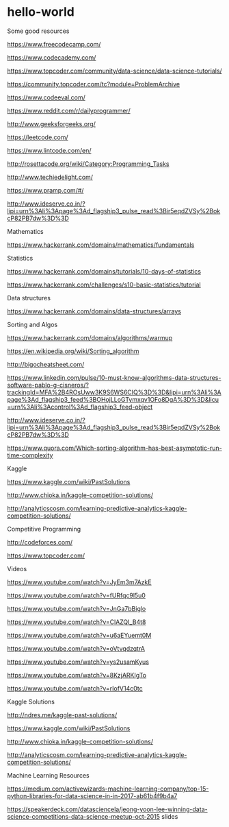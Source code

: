 # hello-world
Some good resources

https://www.freecodecamp.com/

https://www.codecademy.com/

https://www.topcoder.com/community/data-science/data-science-tutorials/

https://community.topcoder.com/tc?module=ProblemArchive

https://www.codeeval.com/

https://www.reddit.com/r/dailyprogrammer/

http://www.geeksforgeeks.org/

https://leetcode.com/

https://www.lintcode.com/en/

http://rosettacode.org/wiki/Category:Programming_Tasks

http://www.techiedelight.com/

https://www.pramp.com/#/

http://www.ideserve.co.in/?lipi=urn%3Ali%3Apage%3Ad_flagship3_pulse_read%3Bir5eqdZVSy%2BokcP82PB7dw%3D%3D

Mathematics

https://www.hackerrank.com/domains/mathematics/fundamentals


Statistics

https://www.hackerrank.com/domains/tutorials/10-days-of-statistics

https://www.hackerrank.com/challenges/s10-basic-statistics/tutorial

Data structures

https://www.hackerrank.com/domains/data-structures/arrays

Sorting and Algos

https://www.hackerrank.com/domains/algorithms/warmup

https://en.wikipedia.org/wiki/Sorting_algorithm

http://bigocheatsheet.com/

https://www.linkedin.com/pulse/10-must-know-algorithms-data-structures-software-pablo-g-cisneros/?trackingId=MFA%2B4ROsUww3K9S6WS6CIQ%3D%3D&lipi=urn%3Ali%3Apage%3Ad_flagship3_feed%3BOHojLLoGTymxqv1OFo8DgA%3D%3D&licu=urn%3Ali%3Acontrol%3Ad_flagship3_feed-object

http://www.ideserve.co.in/?lipi=urn%3Ali%3Apage%3Ad_flagship3_pulse_read%3Bir5eqdZVSy%2BokcP82PB7dw%3D%3D

https://www.quora.com/Which-sorting-algorithm-has-best-asymptotic-run-time-complexity

Kaggle

https://www.kaggle.com/wiki/PastSolutions

http://www.chioka.in/kaggle-competition-solutions/

http://analyticscosm.com/learning-predictive-analytics-kaggle-competition-solutions/

Competitive Programming

http://codeforces.com/

https://www.topcoder.com/

Videos

https://www.youtube.com/watch?v=JyEm3m7AzkE

https://www.youtube.com/watch?v=fURfqc9l5u0

https://www.youtube.com/watch?v=JnGa7bBiglo

https://www.youtube.com/watch?v=ClAZQI_B4t8

https://www.youtube.com/watch?v=u6aEYuemt0M

https://www.youtube.com/watch?v=oVtvqdzqtrA

https://www.youtube.com/watch?v=ys2usamKyus

https://www.youtube.com/watch?v=8KzjARKIgTo

https://www.youtube.com/watch?v=rIofV14c0tc


Kaggle Solutions

http://ndres.me/kaggle-past-solutions/

https://www.kaggle.com/wiki/PastSolutions

http://www.chioka.in/kaggle-competition-solutions/

http://analyticscosm.com/learning-predictive-analytics-kaggle-competition-solutions/

Machine Learning Resources

https://medium.com/activewizards-machine-learning-company/top-15-python-libraries-for-data-science-in-in-2017-ab61b4f9b4a7

https://speakerdeck.com/datasciencela/jeong-yoon-lee-winning-data-science-competitions-data-science-meetup-oct-2015  slides
